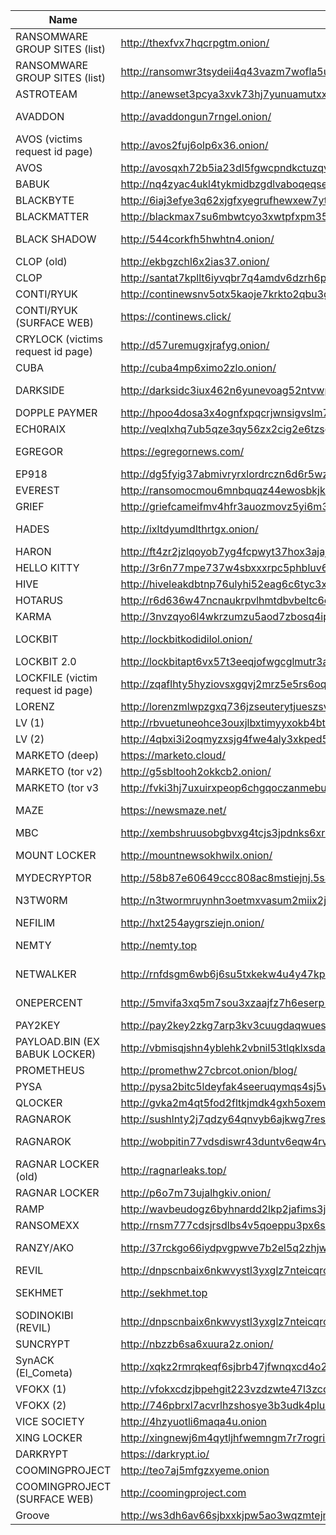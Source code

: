 |Name|Link|Status|User:Password|Tox ID|
| ------ | ------ | ------ | ------ | ------ |
|RANSOMWARE GROUP SITES (list)| http://thexfvx7hqcrpgtm.onion/|||
|RANSOMWARE GROUP SITES (list)| http://ransomwr3tsydeii4q43vazm7wofla5ujdajquitomtd47cxjtfgwyyd.onion/
|ASTROTEAM|http://anewset3pcya3xvk73hj7yunuamutxxsm5sohkdi32blhmql55tvgqad.onion/|||
|AVADDON|http://avaddongun7rngel.onion/|(CURRENTLY DOWN)||
|AVOS (victims request id page)|http://avos2fuj6olp6x36.onion/|||
|AVOS|http://avosqxh72b5ia23dl5fgwcpndkctuzqvh2iefk5imp3pi5gfhel5klad.onion|||
|BABUK|http://nq4zyac4ukl4tykmidbzgdlvaboqeqsemkp4t35bzvjeve6zm2lqcjid.onion/|||
|BLACKBYTE|http://6iaj3efye3q62xjgfxyegrufhewxew7yt4scxjd45tlfafyja6q4ctqd.onion|||
|BLACKMATTER|http://blackmax7su6mbwtcyo3xwtpfxpm356jjqrs34y4crcytpw7mifuedyd.onion/|||
|BLACK SHADOW |http://544corkfh5hwhtn4.onion/ |(CURRENTLY DOWN)||
|CLOP (old) |http://ekbgzchl6x2ias37.onion/|||
|CLOP |http://santat7kpllt6iyvqbr7q4amdv6dzrh6paatvyrzl7ry3zm72zigf4ad.onion/
|CONTI/RYUK| http://continewsnv5otx5kaoje7krkto2qbu3gtqef22mnr7eaxw3y6ncz3ad.onion/|||
|CONTI/RYUK (SURFACE WEB)| https://continews.click/|||
|CRYLOCK (victims request id page)| http://d57uremugxjrafyg.onion/
|CUBA |http://cuba4mp6ximo2zlo.onion/|||
|DARKSIDE |http://darksidc3iux462n6yunevoag52ntvwp6wulaz3zirkmh4cnz6hhj7id.onion/ |(CURRENTLY DOWN)||
|DOPPLE PAYMER |http://hpoo4dosa3x4ognfxpqcrjwnsigvslm7kv6hvmhh2yqczaxy3j6qnwad.onion/|||
|ECH0RAIX |http://veqlxhq7ub5qze3qy56zx2cig2e6tzsgxdspkubwbayqije6oatma6id.onion|||
|EGREGOR |https://egregornews.com/ |(CURRENTLY DOWN)||
|EP918 |http://dg5fyig37abmivryrxlordrczn6d6r5wzcfe2msuo5mbbu2exnu46fid.onion/|||
|EVEREST |http://ransomocmou6mnbquqz44ewosbkjk3o5qjsl3orawojexfook2j7esad.onion/|||
|GRIEF |http://griefcameifmv4hfr3auozmovz5yi6m3h3dwbuqw7baomfxoxz4qteid.onion|||
|HADES |http://ixltdyumdlthrtgx.onion/ |(CURRENTLY DOWN)||
|HARON |http://ft4zr2jzlqoyob7yg4fcpwyt37hox3ajajqnfkdvbfrkjioyunmqnpad.onion/blog.php||Chaddadgroup:Chaddadgroup|
|HELLO KITTY |http://3r6n77mpe737w4sbxxxrpc5phbluv6xhtdl5ujpnlvmck5tc7blq2rqd.onion/|||
|HIVE |http://hiveleakdbtnp76ulyhi52eag6c6tyc3xw7ez7iqy6wc34gd2nekazyd.onion/|||
|HOTARUS |http://r6d636w47ncnaukrpvlhmtdbvbeltc6enfcuuow3jclpmyga7cz374qd.onion/|||
|KARMA| http://3nvzqyo6l4wkrzumzu5aod7zbosq4ipgf7ifgj3hsvbcr5vcasordvqd.onion/|||
|LOCKBIT |http://lockbitkodidilol.onion/ |(CURRENTLY DOWN)||
|LOCKBIT 2.0 |http://lockbitapt6vx57t3eeqjofwgcglmutr3a35nygvokja5uuccip4ykyd.onion|||3085B89A0C515D2FB124D645906F5D3DA5CB97CEBEA975959AE4F95302A04E1D709C3C4AE9B7
|LOCKFILE (victim request id page)| http://zqaflhty5hyziovsxgqvj2mrz5e5rs6oqxzb54zolccfnvtn5w2johad.onion/|||B2F873769EB6B508EBC2103DDEB7366CEFB7B09AB8314DAD0C4346169072686690489B47EAEB 
|LORENZ |http://lorenzmlwpzgxq736jzseuterytjueszsvznuibanxomlpkyxk6ksoyd.onion/|||
|LV (1) |http://rbvuetuneohce3ouxjlbxtimyyxokb4btncxjbo44fbgxqy7tskinwad.onion|||
|LV (2) |http://4qbxi3i2oqmyzxsjg4fwe4aly3xkped52gq5orp6efpkeskvchqe27id.onion/|||
|MARKETO (deep)| https://marketo.cloud/|||
|MARKETO (tor v2)| http://g5sbltooh2okkcb2.onion/|||
|MARKETO (tor v3| http://fvki3hj7uxuirxpeop6chgqoczanmebutznt2mkzy6waov6w456vjuid.onion|||
|MAZE | https://newsmaze.net/ |(CURRENTLY DOWN)||
|MBC | http://xembshruusobgbvxg4tcjs3jpdnks6xrr6nbokfxadcnlc53yxir22ad.onion |||
|MOUNT LOCKER |http://mountnewsokhwilx.onion/ |(CURRENTLY DOWN)||
|MYDECRYPTOR |http://58b87e60649ccc808ac8mstiejnj.5s4ixqul2enwxrqv.onion|||
|N3TW0RM |http://n3twormruynhn3oetmxvasum2miix2jgg56xskdoyihra4wthvlgyeyd.onion/ |(CURRENTLY DOWN)||
|NEFILIM| http://hxt254aygrsziejn.onion/|||
|NEMTY |http://nemty.top |(CURRENTLY DOWN)||
|NETWALKER |http://rnfdsgm6wb6j6su5txkekw4u4y47kp2eatvu7d6xhyn5cs4lt4pdrqqd.onion |(CURRENTLY DOWN)||
|ONEPERCENT |http://5mvifa3xq5m7sou3xzaajfz7h6eserp5fnkwotohns5pgbb5oxty3zad.onion/|(CURRENTLY DOWN)||
|PAY2KEY |http://pay2key2zkg7arp3kv3cuugdaqwuesifnbofun4j6yjdw5ry7zw2asid.onion/|||
|PAYLOAD.BIN (EX BABUK LOCKER) |http://vbmisqjshn4yblehk2vbnil53tlqklxsdaztgphcilto3vdj4geao5qd.onion|||
|PROMETHEUS |http://promethw27cbrcot.onion/blog/|||
|PYSA |http://pysa2bitc5ldeyfak4seeruqymqs4sj5wt5qkcq7aoyg4h2acqieywad.onion/partners.html|||
|QLOCKER |http://gvka2m4qt5fod2fltkjmdk4gxh5oxemhpgmnmtjptms6fkgfzdd62tad.onion|||
|RAGNAROK |http://sushlnty2j7qdzy64qnvyb6ajkwg7resd3p6agc2widnawodtcedgjid.onion/|||
|RAGNAROK |http://wobpitin77vdsdiswr43duntv6eqw4rvphedutpaxycjdie6gg3binad.onion/ |(CURRENTLY DOWN)||
|RAGNAR LOCKER (old) |http://ragnarleaks.top/ |(CURRENTLY DOWN)||
|RAGNAR LOCKER |http://p6o7m73ujalhgkiv.onion/|||
|RAMP |http://wavbeudogz6byhnardd2lkp2jafims3j7tj6k6qnywchn2csngvtffqd.onion/|||
|RANSOMEXX| http://rnsm777cdsjrsdlbs4v5qoeppu3px6sb2igmh53jzrx7ipcrbjz5b2ad.onion/|||
|RANZY/AKO |http://37rckgo66iydpvgpwve7b2el5q2zhjw4tv4lmyewufnpx4lhkekxkoqd.onion/ |(CURRENTLY DOWN)||
|REVIL |http://dnpscnbaix6nkwvystl3yxglz7nteicqrou3t75tpcc5532cztc46qyd.onion |||
|SEKHMET |http://sekhmet.top |(CURRENTLY DOWN)||
|SODINOKIBI (REVIL)| http://dnpscnbaix6nkwvystl3yxglz7nteicqrou3t75tpcc5532cztc46qyd.onion/|||
|SUNCRYPT |http://nbzzb6sa6xuura2z.onion/|||
|SynACK (El_Cometa)| http://xqkz2rmrqkeqf6sjbrb47jfwnqxcd4o2zvaxxzrpbh2piknms37rw2ad.onion/|||
|VFOKX (1)| http://vfokxcdzjbpehgit223vzdzwte47l3zcqtafj34qrr26htjo4uf3obid.onion/|||
|VFOKX (2)| http://746pbrxl7acvrlhzshosye3b3udk4plurpxt2pp27pojfhkkaooqiiqd.onion/|||
|VICE SOCIETY |http://4hzyuotli6maqa4u.onion|||
|XING LOCKER| http://xingnewj6m4qytljhfwemngm7r7rogrindbq7wrfeepejgxc3bwci7qd.onion/|||
|DARKRYPT| https://darkrypt.io/|||
|COOMINGPROJECT| http://teo7aj5mfgzxyeme.onion|||
|COOMINGPROJECT (SURFACE WEB)| http://coomingproject.com|||
|Groove| http://ws3dh6av66sjbxxkjpw5ao3wqzmtejnkzheswm4dz5rrwvular7xvkqd.onion|||
